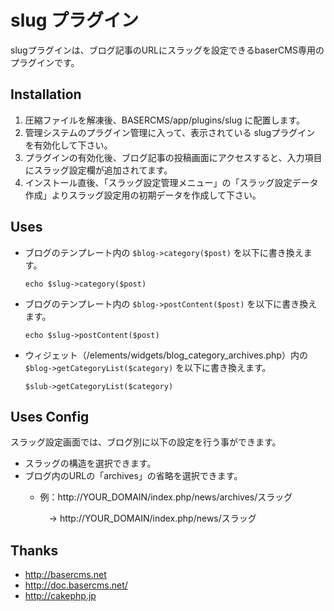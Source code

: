 # slug プラグイン #
slugプラグインは、ブログ記事のURLにスラッグを設定できるbaserCMS専用のプラグインです。


## Installation ##

1. 圧縮ファイルを解凍後、BASERCMS/app/plugins/slug に配置します。
2. 管理システムのプラグイン管理に入って、表示されている slugプラグイン を有効化して下さい。
3. プラグインの有効化後、ブログ記事の投稿画面にアクセスすると、入力項目にスラッグ設定欄が追加されてます。
4. インストール直後、「スラッグ設定管理メニュー」の「スラッグ設定データ作成」よりスラッグ設定用の初期データを作成して下さい。


## Uses ##

* ブログのテンプレート内の `$blog->category($post)` を以下に書き換えます。  

	`echo $slug->category($post)`

* ブログのテンプレート内の `$blog->postContent($post)` を以下に書き換えます。  

	`echo $slug->postContent($post)`

* ウィジェット（/elements/widgets/blog_category_archives.php）内の `$blog->getCategoryList($category)` を以下に書き換えます。  

	`$slub->getCategoryList($category)`


## Uses Config ##

スラッグ設定画面では、ブログ別に以下の設定を行う事ができます。

* スラッグの構造を選択できます。
* ブログ内のURLの「archives」の省略を選択できます。
	* 例：http://YOUR_DOMAIN/index.php/news/archives/スラッグ  

		　→ http://YOUR_DOMAIN/index.php/news/スラッグ


## Thanks ##

- http://basercms.net
- http://doc.basercms.net/
- http://cakephp.jp
